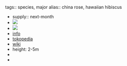 tags:: species, major
alias:: china rose, hawaiian hibiscus

- supply:: next-month
- ![](https://peach-geographical-bat-397.mypinata.cloud/ipfs/QmQtjNEhWwZ2QfqfjSpSA6xd3P9GnqyLxTXRZLQEy2c5we)
- ![](https://peach-geographical-bat-397.mypinata.cloud/ipfs/QmStAijaHaerZdScEDNykE5mEDsgnKqTGVdjU3PkN1W8cw)
- [info](http://www.plantsofasia.com/index/hibiscus_rosa_sinensis/0-647)
- [tokopedia](https://www.tokopedia.com/levineflorist/hibiscus-rosa-sinensis-kembang-sepatu-bangkok-bibit-tanaman-bunga-merah-963d0?extParam=ivf%3Dfalse%26src%3Dsearch)
- [wiki](https://en.wikipedia.org/wiki/Hibiscus_rosa-sinensis)
- height: 2-5m
-
-